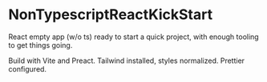 # NonTypescriptReactKickStart

React empty app (w/o ts) ready to start a quick project, with enough tooling to get things going.

Build with Vite and Preact.
Tailwind installed, styles normalized.
Prettier configured.
